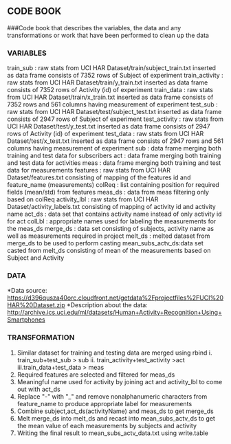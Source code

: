 ## CODE BOOK
###Code book that describes the variables, the data and any transformations or work that have been performed to clean up the data

### VARIABLES
train_sub		: raw stats from UCI HAR Dataset/train/subject_train.txt inserted as data frame consists of 7352 rows of Subject of experiment
train_activity	: raw stats from UCI HAR Dataset/train/y_train.txt inserted as data frame consists of 7352 rows of Activity (id) of experiment
train_data		: raw stats from UCI HAR Dataset/train/x_train.txt inserted as data frame consists of 7352 rows and 561 columns having measurement of experiment
test_sub		: raw stats from UCI HAR Dataset/test/subject_test.txt inserted as data frame consists of 2947 rows of Subject of experiment
test_activity	: raw stats from UCI HAR Dataset/test/y_test.txt inserted as data frame consists of 2947 rows of Activity (id) of experiment
test_data		: raw stats from UCI HAR Dataset/test/x_test.txt inserted as data frame consists of 2947 rows and 561 columns having measurement of experiment
sub				: data frame merging both training and test data for subscribers
act				: data frame merging both training and test data for activities
meas			: data frame merging both training and test data for measurements
features		: raw stats from UCI HAR Dataset/features.txt consisting of mapping of the features id and feature_name (measurements)
colReq			: list containing position for required fields (mean/std) from features
meas_ds			: data from meas filtering only based on colReq
activity_lbl	: raw stats from UCI HAR Dataset/activity_labels.txt consisting of mapping of activity id and activity name
act_ds			: data set that contains activity name instead of only activity id for act
colLbl			: appropriate names used for labeling the measurements for the meas_ds
merge_ds		: data set consisting of subjects, activity name as well as measurements required in project
melt_ds			: melted dataset from merge_ds to be used to perform casting
mean_subs_actv_ds:data set casted from melt_ds consisting of mean of the measurements based on Subject and Activity


### DATA
*Data source: https://d396qusza40orc.cloudfront.net/getdata%2Fprojectfiles%2FUCI%20HAR%20Dataset.zip
*Description about the data: http://archive.ics.uci.edu/ml/datasets/Human+Activity+Recognition+Using+Smartphones

### TRANSFORMATION
1. Similar dataset for training and testing data are merged using rbind 
	i. 	train_sub+test_sub > sub
	ii.	train_activity+test_activity >act
	iii.train_data+test_data > meas
2. Required features are selected and filtered for meas_ds
3. Meaningful name used for activity by joining act and activity_lbl to come out with act_ds
4. Replace "-" with "_" and remove nonalphanumeric characters from feature_name to produce appropriate label for measurements
5. Combine subject,act_ds(activityName) and meas_ds to get merge_ds
6. Melt merge_ds into melt_ds and recast into mean_subs_actv_ds to get the mean value of each measurements by subjects and activity
7. Writing the final result to mean_subs_actv_data.txt using write.table
	
	
